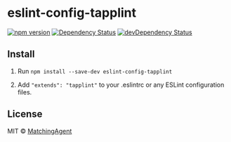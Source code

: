 # eslint-config-tapplint

[![npm version](https://badge.fury.io/js/eslint-config-tapplint.svg)](http://badge.fury.io/js/eslint-config-tapplint)
[![Dependency Status](https://david-dm.org/MatchingAgent/eslint-config-tapplint.svg)](https://david-dm.org/MatchingAgent/eslint-config-tapplint)
[![devDependency Status](https://david-dm.org/MatchingAgent/eslint-config-tapplint/dev-status.svg)](https://david-dm.org/MatchingAgent/eslint-config-tapplint?type=dev)

## Install

1. Run `npm install --save-dev eslint-config-tapplint`

2. Add `"extends": "tapplint"` to your .eslintrc or any ESLint configuration files.

## License

MIT © [MatchingAgent](https://github.com/MatchingAgent)
